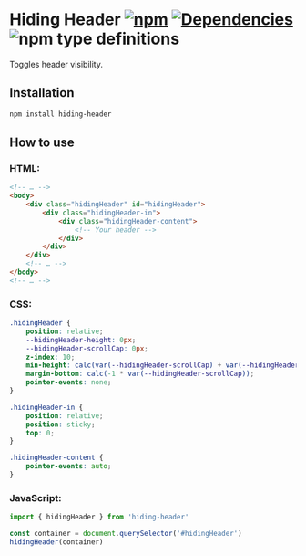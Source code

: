 # Hiding Header [![npm](https://img.shields.io/npm/v/hiding-header.svg)](https://www.npmjs.com/package/hiding-header) [![Dependencies](https://img.shields.io/david/FilipChalupa/hiding-header.svg)](https://www.npmjs.com/package/hiding-header?activeTab=dependencies) ![npm type definitions](https://img.shields.io/npm/types/hiding-header.svg)

Toggles header visibility.

## Installation

```bash
npm install hiding-header
```

## How to use

### HTML:

```html
<!-- … -->
<body>
	<div class="hidingHeader" id="hidingHeader">
		<div class="hidingHeader-in">
			<div class="hidingHeader-content">
				<!-- Your header -->
			</div>
		</div>
	</div>
	<!-- … -->
</body>
<!-- … -->
```

### CSS:

```css
.hidingHeader {
	position: relative;
	--hidingHeader-height: 0px;
	--hidingHeader-scrollCap: 0px;
	z-index: 10;
	min-height: calc(var(--hidingHeader-scrollCap) + var(--hidingHeader-height));
	margin-bottom: calc(-1 * var(--hidingHeader-scrollCap));
	pointer-events: none;
}

.hidingHeader-in {
	position: relative;
	position: sticky;
	top: 0;
}

.hidingHeader-content {
	pointer-events: auto;
}
```

### JavaScript:

```javascript
import { hidingHeader } from 'hiding-header'

const container = document.querySelector('#hidingHeader')
hidingHeader(container)
```
